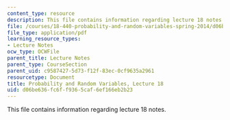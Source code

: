 ```yaml
---
content_type: resource
description: This file contains information regarding lecture 18 notes.
file: /courses/18-440-probability-and-random-variables-spring-2014/d06be636fc6ff9365caf6ef166eb2b23_MIT18_440S14_Lecture18.pdf
file_type: application/pdf
learning_resource_types:
- Lecture Notes
ocw_type: OCWFile
parent_title: Lecture Notes
parent_type: CourseSection
parent_uid: c9587427-5d73-f12f-83ec-0cf9635a2961
resourcetype: Document
title: Probability and Random Variables, Lecture 18
uid: d06be636-fc6f-f936-5caf-6ef166eb2b23
---
```

This file contains information regarding lecture 18 notes.

